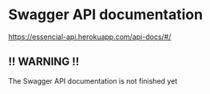 # Swagger API documentation

<https://essencial-api.herokuapp.com/api-docs/#/>

## !! WARNING !!

The Swagger API documentation is not finished yet
